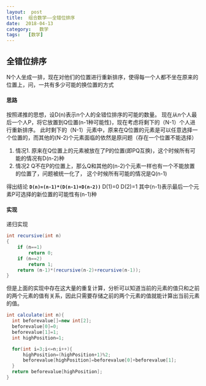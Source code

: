 ```yaml
---
layout:  post
title:  组合数学——全错位排序
date:  2018-04-13
category:   数学
tags:   [数学]
---
```

 全错位排序
 ---
 N个人坐成一排，现在对他们的位置进行重新排序，使得每一个人都不坐在原来的位置上，问，一共有多少可能的换位置的方式


####  思路
按照递推的思想，设D(n)表示n个人的全错位排序的可能的数量。
现在从n个人最后一个人P，将它放置到Q位置(n-1种可能性)，现在考虑将剩下的（N-1）个人进行重新排序。
此时剩下的（N-1）元素中，原来在Q位置的元素是可以任意选择一个位置的，而其他的(N-2)个元素面临的依然是原问题（存在一个位置不能选择）
  1. 情况1.
     原来在Q位置上的元素被放在了P的位置(即PQ互换)，这个时候所有可能的情况有D(n-2)种
  1. 情况2
     Q不在P的位置上，那么Q和其他的(n-2)个元素一样也有一个不能放置的位置了，问题被统一化了，
     这个时候所有可能的情况是Q(n-1)

得出结论  **`D(n)=(n-1)*(D(n-1)+D(n-2))`** D(1)=0  D(2)=1
其中(n-1)表示最后一个元素P可选择的新位置的可能性有(n-1)种

#### 实现
递归实现
```Java
int recursive(int n)
{
    if (n==1)
        return 0;
    if (n==2)
        return 1;
    return (n-1)*(recursive(n-2)+recursive(n-1));
}
```
但是上面的实现中存在这大量的重复计算，分析可以知道当前的元素的值只和之前的两个元素的值有关系，因此只需要存储之前的两个元素的值就能计算出当前元素的值。
```Java
int calculate(int n){
  int beforevalue[]=new int[2];
  beforevalue[0]=0;
  beforevalue[1]=1;
  int highPosition=1;

  for(int i=3;i<=n;i++){
      highPosition=(highPosition+1)%2;
      beforevalue[highPosition]=beforevalue[0]+beforevalue[1];
  }
  return beforevalue[highPosition];
}
```

